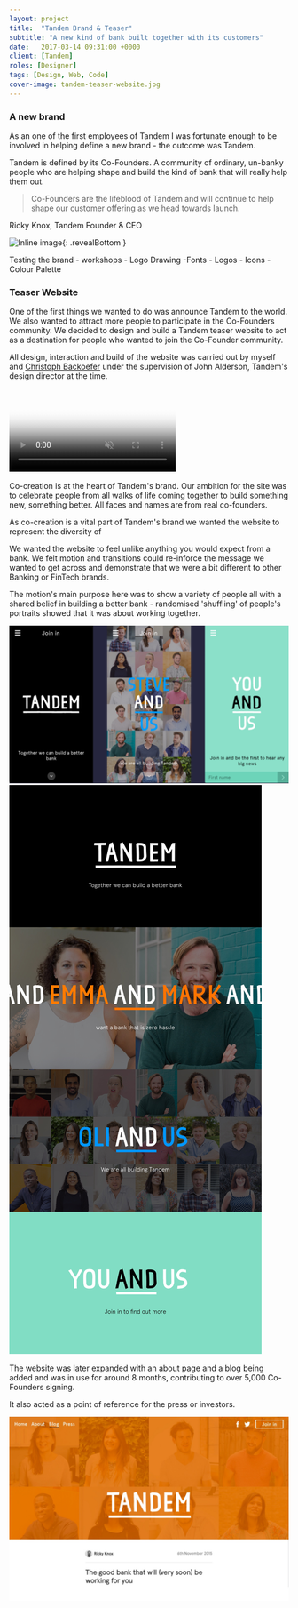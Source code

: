 ```yaml
---
layout: project
title:  "Tandem Brand & Teaser"
subtitle: "A new kind of bank built together with its customers"
date:   2017-03-14 09:31:00 +0000
client: [Tandem]
roles: [Designer]
tags: [Design, Web, Code]
cover-image: tandem-teaser-website.jpg
---
```


### A new brand



As an one of the first employees of Tandem I was fortunate enough to be involved in helping define a new brand - the outcome was Tandem.

Tandem is defined by its Co-Founders. A community of ordinary, un-banky people who are helping shape and build the kind of bank that will really help them out.

> Co-Founders are the lifeblood of Tandem and will continue to help shape our customer offering as we head towards launch.

<p class="p-quote">Ricky Knox, Tandem Founder & CEO</p>


![Inline image](../assets/img/tandem-teaser-website/tandem-logo.jpg){: .revealBottom }


Testing the brand - workshops - Logo Drawing -Fonts - Logos - Icons - Colour Palette

### Teaser Website

One of the first things we wanted to do was announce Tandem to the world. We also wanted to attract more people to participate in the Co-Founders community. We decided to design and build a Tandem teaser website to act as a destination for people who wanted to join the Co-Founder community.

All design, interaction and build of the website was carried out by myself and [Christoph Backoefer](http://backoefer.com) under the supervision of John Alderson, Tandem's design director at the time.

<video class="img revealBottom" poster="https://thumbs.gfycat.com/OldCharmingEider-poster.jpg" autoplay="" muted="" loop="" title="">
<source src="https://fat.gfycat.com/ThickOffensiveAltiplanochinchillamouse.webm" type="video/webm">
<source src="https://giant.gfycat.com/ThickOffensiveAltiplanochinchillamouse.mp4" type="video/mp4">
<img title="Sorry, your browser doesn't support HTML5 video." src="https://thumbs.gfycat.com/ThickOffensiveAltiplanochinchillamouse.jpg">
</video>

Co-creation is at the heart of Tandem's brand. Our ambition for the site was to celebrate people from all walks of life coming together to build something new, something better. All faces and names are from real co-founders.

As co-creation is a vital part of Tandem's brand we wanted the website to represent the diversity of

We wanted the website to feel unlike anything you would expect from a bank. We felt motion and transitions could re-inforce the message we wanted to get across and demonstrate that we were a bit different to other Banking or FinTech brands.

The motion's main purpose here was to show a variety of people all with a shared belief in building a better bank - randomised 'shuffling' of people's portraits showed that it was about working together.

<div class="img revealBottom"><img src="../assets/img/tdm-teaser-website/tdm-teaser-mobile.jpg" alt=""></div>

<div class="img revealBottom"><img src="../assets/img/tdm-teaser-website/tdm-teaser-desktop.jpg" alt=""></div>


The website was later expanded with an about page and a blog being added and was in use for around 8 months, contributing to over 5,000 Co-Founders signing.

It also acted as a point of reference for the press or investors.

<div class="img revealBottom"><img src="../assets/img/tdm-teaser-website/tdm-teaser-blog.jpg" alt=""></div>


<!-- ## Client

Tandem

## Role

Designer -->
